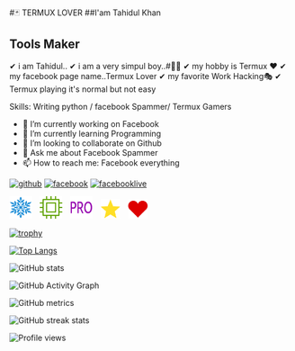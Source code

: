 #🃏 TERMUX LOVER
##I'am Tahidul Khan
## Tools Maker
✔ i am Tahidul..
✔ i am a very simpul boy..#🧘‍♂️
✔ my hobby is Termux ♥
✔ my facebook page name..Termux Lover
✔ my favorite Work Hacking🎭 
✔ Termux playing it's normal  but not easy


Skills: Writing python / facebook Spammer/ Termux Gamers 

- 🔭 I’m currently working on Facebook 
- 🌱 I’m currently learning Programming  
- 👯 I’m looking to collaborate on Github  
- 💬 Ask me about Facebook Spammer 
- 📫 How to reach me: Facebook everything  


[<img src='https://cdn.jsdelivr.net/npm/simple-icons@3.0.1/icons/github.svg' alt='github' height='40'>](https://github.com/TAHIDUL-123)  [<img src='https://cdn.jsdelivr.net/npm/simple-icons@3.0.1/icons/facebook.svg' alt='facebook' height='40'>](https://www.facebook.com/Termuxlover111)  [<img src='https://cdn.jsdelivr.net/npm/simple-icons@3.0.1/icons/facebooklive.svg' alt='facebooklive' height='40'>](TOR.BAP.TAHIDUL)  

<a href='https://archiveprogram.github.com/'><img src='https://raw.githubusercontent.com/acervenky/animated-github-badges/master/assets/acbadge.gif' width='40' height='40'></a> <a href='https://docs.github.com/en/developers'><img src='https://raw.githubusercontent.com/acervenky/animated-github-badges/master/assets/devbadge.gif' width='40' height='40'></a> <a href='https://github.com/pricing'><img src='https://raw.githubusercontent.com/acervenky/animated-github-badges/master/assets/pro.gif' width='40' height='40'></a> <a href='https://stars.github.com/'><img src='https://raw.githubusercontent.com/acervenky/animated-github-badges/master/assets/starbadge.gif' width='35' height='35'></a> <a href='https://docs.github.com/en/github/supporting-the-open-source-community-with-github-sponsors'><img src='https://raw.githubusercontent.com/acervenky/animated-github-badges/master/assets/sponsorbadge.gif' width='35' height='35'></a> 

[![trophy](https://github-profile-trophy.vercel.app/?username=TAHIDUL-123)](https://github.com/ryo-ma/github-profile-trophy)

[![Top Langs](https://github-readme-stats.vercel.app/api/top-langs/?username=TAHIDUL-123)](https://github.com/anuraghazra/github-readme-stats)

![GitHub stats](https://github-readme-stats.vercel.app/api?username=TAHIDUL-123&show_icons=true&count_private=true)  

![GitHub Activity Graph](https://activity-graph.herokuapp.com/graph?username=TAHIDUL-123)  

![GitHub metrics](https://metrics.lecoq.io/TAHIDUL-123)  

![GitHub streak stats](https://github-readme-streak-stats.herokuapp.com/?user=TAHIDUL-123)  

![Profile views](https://gpvc.arturio.dev/TAHIDUL-123)  
